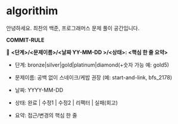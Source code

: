 # algorithim

안녕하세요. 최찬의 백준, 프로그래머스 문제 풀이 공간입니다. 


**COMMIT-RULE**

🐲 **<단계>/<문제이름>/<날짜 YY-MM-DD >/<상태>: <핵심 한 줄 요약>**

- 단계: bronze|silver|gold|platinum|diamond(+숫자 가능 예: gold5)
- 문제이름: 공백 없이 스네이크/케밥 권장 (예: start-and-link, bfs_2178)

- 날짜: YYYY-MM-DD

- 상태: 완료 | 수정1 | 수정2 | 리팩터 | 실패(회고)

- 요약: 접근/변경의 핵심 한 줄
